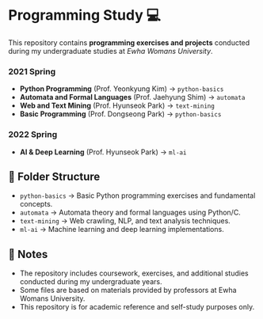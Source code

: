 # Programming Study 💻

This repository contains **programming exercises and projects** conducted during my undergraduate studies at _Ewha Womans University_.

### **2021 Spring**
- **Python Programming** (Prof. Yeonkyung Kim) → `python-basics`
- **Automata and Formal Languages** (Prof. Jaehyung Shim) → `automata`
- **Web and Text Mining** (Prof. Hyunseok Park) → `text-mining`
- **Basic Programming** (Prof. Dongseong Park) → `python-basics`

### **2022 Spring**
- **AI & Deep Learning** (Prof. Hyunseok Park) → `ml-ai`

## 📂 Folder Structure
- `python-basics` → Basic Python programming exercises and fundamental concepts.
- `automata` → Automata theory and formal languages using Python/C.
- `text-mining` → Web crawling, NLP, and text analysis techniques.
- `ml-ai` → Machine learning and deep learning implementations.

## 📌 Notes
- The repository includes coursework, exercises, and additional studies conducted during my undergraduate years.
- Some files are based on materials provided by professors at Ewha Womans University.   
- This repository is for academic reference and self-study purposes only.
